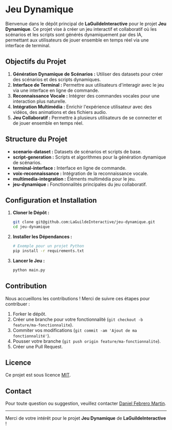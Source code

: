 # Jeu Dynamique

Bienvenue dans le dépôt principal de **LaGuildeInteractive** pour le projet **Jeu Dynamique**. Ce projet vise à créer un jeu interactif et collaboratif où les scénarios et les scripts sont générés dynamiquement par des IA, permettant aux utilisateurs de jouer ensemble en temps réel via une interface de terminal.

## Objectifs du Projet

1. **Génération Dynamique de Scénarios :** Utiliser des datasets pour créer des scénarios et des scripts dynamiques.
2. **Interface de Terminal :** Permettre aux utilisateurs d'interagir avec le jeu via une interface en ligne de commande.
3. **Reconnaissance Vocale :** Intégrer des commandes vocales pour une interaction plus naturelle.
4. **Intégration Multimédia :** Enrichir l'expérience utilisateur avec des vidéos, des animations et des fichiers audio.
5. **Jeu Collaboratif :** Permettre à plusieurs utilisateurs de se connecter et de jouer ensemble en temps réel.

## Structure du Projet

- **scenario-dataset :** Datasets de scénarios et scripts de base.
- **script-generation :** Scripts et algorithmes pour la génération dynamique de scénarios.
- **terminal-interface :** Interface en ligne de commande.
- **voix-reconnaissance :** Intégration de la reconnaissance vocale.
- **multimedia-integration :** Éléments multimédia pour le jeu.
- **jeu-dynamique :** Fonctionnalités principales du jeu collaboratif.

## Configuration et Installation

1. **Cloner le Dépôt :**

   ```bash
   git clone git@github.com:LaGuildeInteractive/jeu-dynamique.git
   cd jeu-dynamique
   ```

2. **Installer les Dépendances :**

   ```bash
   # Exemple pour un projet Python
   pip install -r requirements.txt
   ```

3. **Lancer le Jeu :**

   ```bash
   python main.py
   ```

## Contribution

Nous accueillons les contributions ! Merci de suivre ces étapes pour contribuer :

1. Forker le dépôt.
2. Créer une branche pour votre fonctionnalité (`git checkout -b feature/ma-fonctionnalite`).
3. Commiter vos modifications (`git commit -am 'Ajout de ma fonctionnalité'`).
4. Pousser votre branche (`git push origin feature/ma-fonctionnalite`).
5. Créer une Pull Request.

## Licence

Ce projet est sous licence [MIT](LICENSE).

## Contact

Pour toute question ou suggestion, veuillez contacter [Daniel Febrero Martin](mailto:febrero.daniel@gmail.com).

---

Merci de votre intérêt pour le projet **Jeu Dynamique** de **LaGuildeInteractive** !
